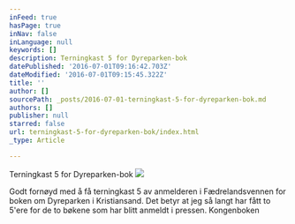 ```yaml
---
inFeed: true
hasPage: true
inNav: false
inLanguage: null
keywords: []
description: Terningkast 5 for Dyreparken-bok
datePublished: '2016-07-01T09:16:42.703Z'
dateModified: '2016-07-01T09:15:45.322Z'
title: ''
author: []
sourcePath: _posts/2016-07-01-terningkast-5-for-dyreparken-bok.md
authors: []
publisher: null
starred: false
url: terningkast-5-for-dyreparken-bok/index.html
_type: Article

---
```

Terningkast 5 for Dyreparken-bok
![](https://the-grid-user-content.s3-us-west-2.amazonaws.com/145fddd1-3a2f-4386-b50c-d7b76a97e510.jpg)

Godt fornøyd med å få terningkast 5 av anmelderen i Fædrelandsvennen for boken om Dyreparken i Kristiansand. Det betyr at jeg så langt har fått to 5'ere for de to bøkene som har blitt anmeldt i pressen. Kongenboken